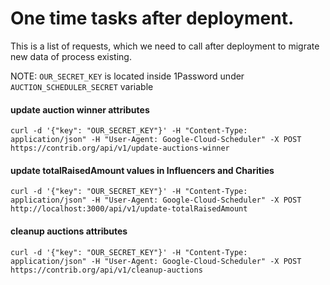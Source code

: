 # One time tasks after deployment.

This is a list of requests, which we need to call after deployment to migrate new data of process existing.

NOTE: `OUR_SECRET_KEY` is located inside 1Password under `AUCTION_SCHEDULER_SECRET` variable

#### update auction winner attributes

```
curl -d '{"key": "OUR_SECRET_KEY"}' -H "Content-Type: application/json" -H "User-Agent: Google-Cloud-Scheduler" -X POST https://contrib.org/api/v1/update-auctions-winner
```

#### update totalRaisedAmount values in Influencers and Charities

```
curl -d '{"key": "OUR_SECRET_KEY"}' -H "Content-Type: application/json" -H "User-Agent: Google-Cloud-Scheduler" -X POST http://localhost:3000/api/v1/update-totalRaisedAmount
```

#### cleanup auctions attributes

```
curl -d '{"key": "OUR_SECRET_KEY"}' -H "Content-Type: application/json" -H "User-Agent: Google-Cloud-Scheduler" -X POST https://contrib.org/api/v1/cleanup-auctions
```
